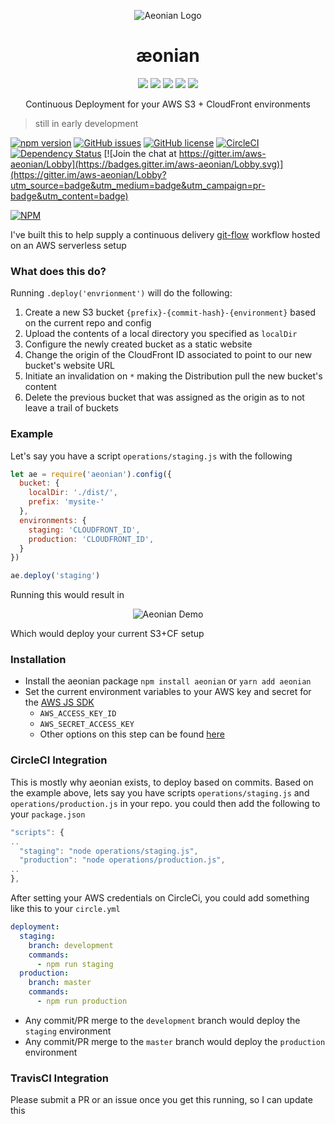 <p align="center">
  <img src="https://github.com/acidjazz/aeonian/raw/master/media/ae.png" alt="Aeonian Logo"/>
</p>

<h1 align="center"> æonian</h1>

<p align="center">
  <img src="https://github.com/acidjazz/aeonian/raw/master/media/automate.png"/>
  <img src="https://github.com/acidjazz/aeonian/raw/master/media/your.png"/>
  <img src="https://github.com/acidjazz/aeonian/raw/master/media/s3.png"/>
  <img src="https://github.com/acidjazz/aeonian/raw/master/media/plus.png"/>
  <img src="https://github.com/acidjazz/aeonian/raw/master/media/cf.png"/>
</p>

<p align="center">Continuous Deployment for your AWS S3 + CloudFront environments</p>

> still in early development

[![npm version](https://badge.fury.io/js/aeonian.svg)](https://badge.fury.io/js/aeonian)
[![GitHub issues](https://img.shields.io/github/issues/acidjazz/aeonian.svg)](https://github.com/acidjazz/aeonian/issues)
[![GitHub license](https://img.shields.io/badge/license-Apache%202-blue.svg)](https://raw.githubusercontent.com/acidjazz/aeonian/master/license)
[![CircleCI](https://img.shields.io/circleci/project/github/acidjazz/aeonian.svg)](https://circleci.com/gh/acidajzz/aeonian/)
[![Dependency Status](https://gemnasium.com/badges/github.com/acidjazz/aeonian.svg)](https://gemnasium.com/github.com/acidjazz/aeonian)
[![Join the chat at https://gitter.im/aws-aeonian/Lobby](https://badges.gitter.im/aws-aeonian/Lobby.svg)](https://gitter.im/aws-aeonian/Lobby?utm_source=badge&utm_medium=badge&utm_campaign=pr-badge&utm_content=badge)

[![NPM](https://nodei.co/npm/aeonian.png)](https://nodei.co/npm/aeonian/)

I've built this to help supply a continuous delivery [git-flow](http://nvie.com/posts/a-successful-git-branching-model/) workflow hosted on an AWS serverless setup 

###  What does this do? 
Running `.deploy('envrionment')` will do the following:
1. Create a new S3 bucket `{prefix}-{commit-hash}-{environment}` based on the current repo and config
2. Upload the contents of a local directory you specified as `localDir` 
3. Configure the newly created bucket as a static website 
4. Change the origin of the CloudFront ID associated to point to our new bucket's website URL
5. Initiate an invalidation on `*` making the Distribution pull the new bucket's content
6. Delete the previous bucket that was assigned as the origin as to not leave a trail of buckets

### Example
Let's say you have a script `operations/staging.js` with the following
```javascript
let ae = require('aeonian').config({
  bucket: {
    localDir: './dist/',
    prefix: 'mysite-'
  },
  environments: {
    staging: 'CLOUDFRONT_ID',
    production: 'CLOUDFRONT_ID',
  }
})

ae.deploy('staging')
```
Running this would  result in
<p align="center">
 <img src="https://github.com/acidjazz/aeonian/raw/master/demo.gif" alt="Aeonian Demo"/>
</p>
Which would deploy your current S3+CF setup 

### Installation

* Install the aeonian package
`npm install aeonian` or `yarn add aeonian`
* Set the current environment variables to your AWS key and secret for the [AWS JS SDK](https://aws.amazon.com/sdk-for-node-js/)
  * `AWS_ACCESS_KEY_ID`
  * `AWS_SECRET_ACCESS_KEY`
  * Other options on this step can be found [here](http://docs.aws.amazon.com/sdk-for-javascript/v2/developer-guide/setting-credentials-node.html)

### CircleCI Integration
This is mostly why aeonian exists, to deploy based on commits.  Based on the example above, lets say you have scripts `operations/staging.js` and `operations/production.js` in your repo.  you could then add the following to your `package.json`
```javascript
"scripts": {
..
  "staging": "node operations/staging.js",
  "production": "node operations/production.js",
..
},
```
After setting your AWS credentials on CircleCi, you could add something like this to your `circle.yml`
```yaml
deployment:
  staging:
    branch: development
    commands:
      - npm run staging
  production:
    branch: master
    commands:
      - npm run production
```
* Any commit/PR merge to the `development` branch would deploy the `staging` environment
* Any commit/PR merge to the `master` branch would deploy the `production` environment

### TravisCI Integration
Please submit a PR or an issue once you get this running, so I can update this
